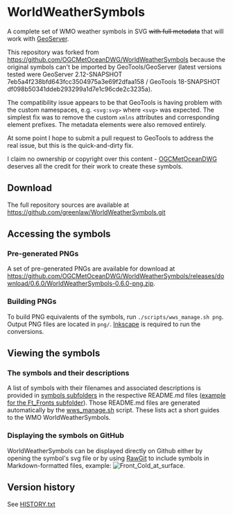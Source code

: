 WorldWeatherSymbols
===================

A complete set of WMO weather symbols in SVG ~~with full metadata~~ that will work with [GeoServer](http://geoserver.org/).

This repository was forked from https://github.com/OGCMetOceanDWG/WorldWeatherSymbols because the original symbols can't be imported by GeoTools/GeoServer (latest versions tested were GeoServer 2.12-SNAPSHOT 7eb5a4f238bfd643fcc3504975a3e69f2dfaa158 / GeoTools 18-SNAPSHOT df098b50341ddeb293299a1d7e1c96cde2c3235a).  

The compatibility issue appears to be that GeoTools is having problem with the custom namespaces, e.g. ```<svg:svg>``` where ```<svg>``` was expected. The simplest fix was to remove the custom ```xmlns``` attributes and corresponding element prefixes. The metadata elements were also removed entirely.

At some point I hope to submit a pull request to GeoTools to address the real issue, but this is the quick-and-dirty fix.

I claim no ownership or copyright over this content - [OGCMetOceanDWG](https://github.com/OGCMetOceanDWG) deserves all the credit for their work to create these symbols.

Download
--------

The full repository sources are available at https://github.com/greenlaw/WorldWeatherSymbols.git

Accessing the symbols
---------------------

### Pre-generated PNGs

A set of pre-generated PNGs are available for download at https://github.com/OGCMetOceanDWG/WorldWeatherSymbols/releases/download/0.6.0/WorldWeatherSymbols-0.6.0-png.zip.

### Building PNGs

To build PNG equivalents of the symbols, run ```./scripts/wws_manage.sh png```.  Output PNG files are located in ```png/```.  [Inkscape](https://inkscape.org) is required to run the conversions.  

Viewing the symbols
---------------------

### The symbols and their descriptions

A list of symbols with their filenames and associated descriptions is provided in [symbols subfolders](https://github.com/greenlaw/WorldWeatherSymbols/tree/master/symbols/) in the respective README.md files ([example for the Ft_Fronts subfolder](https://github.com/greenlaw/WorldWeatherSymbols/tree/master/symbols/Ft_Fronts/)). Those README.md files are generated automatically by the [wws_manage.sh](https://github.com/greenlaw/WorldWeatherSymbols/tree/master/scripts/wws_manage.sh) script. These lists act a short guides to the WMO WorldWeatherSymbols.


### Displaying the symbols on GitHub

WorldWeatherSymbols can be displayed directly on Github either by opening the symbol's svg file or by using [RawGit](https://rawgit.com/) to include symbols in Markdown-formatted files, example: ![Front_Cold_at_surface](https://cdn.rawgit.com/greenlaw/WorldWeatherSymbols/master/symbols/Ft_Fronts/WeatherSymbol_WMO_Front_Quasi-stationary_at_surface.svg).

Version history
---------------------

See [HISTORY.txt](https://github.com/greenlaw/WorldWeatherSymbols/tree/master/HISTORY.txt)
